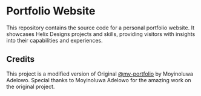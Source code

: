 # Portfolio Website

This repository contains the source code for a personal portfolio website. It showcases Helix Designs projects and skills, providing visitors with insights into their capabilities and experiences.

## Credits

This project is a modified version of Original [@my-portfolio](https://github.com/Moyinoluwa-10/my-portfolio) by Moyinoluwa Adelowo. Special thanks to Moyinoluwa Adelowo for the amazing work on the original project.